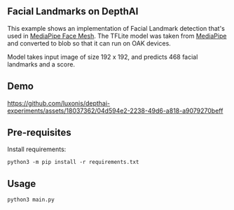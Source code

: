 ## Facial Landmarks on DepthAI

This example shows an implementation of Facial Landmark detection that's used in [MediaPipe Face Mesh](https://google.github.io/mediapipe/solutions/face_mesh.html). The TFLite model was taken from [MediaPipe](https://github.com/google/mediapipe/tree/master/mediapipe/modules/face_landmark) and converted to blob so that it can run on OAK devices.

Model takes input image of size 192 x 192, and predicts 468 facial landmarks and a score.

## Demo

https://github.com/luxonis/depthai-experiments/assets/18037362/04d594e2-2238-49d6-a818-a9079270beff


## Pre-requisites

Install requirements:
```
python3 -m pip install -r requirements.txt
```

## Usage

```
python3 main.py
```
